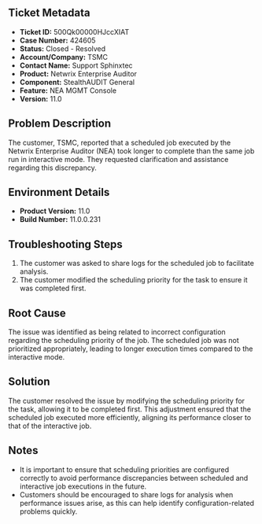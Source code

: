 ## Ticket Metadata
- **Ticket ID:** 500Qk00000HJccXIAT
- **Case Number:** 424605
- **Status:** Closed - Resolved
- **Account/Company:** TSMC
- **Contact Name:** Support Sphinxtec
- **Product:** Netwrix Enterprise Auditor
- **Component:** StealthAUDIT General
- **Feature:** NEA MGMT Console
- **Version:** 11.0

## Problem Description
The customer, TSMC, reported that a scheduled job executed by the Netwrix Enterprise Auditor (NEA) took longer to complete than the same job run in interactive mode. They requested clarification and assistance regarding this discrepancy.

## Environment Details
- **Product Version:** 11.0
- **Build Number:** 11.0.0.231

## Troubleshooting Steps
1. The customer was asked to share logs for the scheduled job to facilitate analysis.
2. The customer modified the scheduling priority for the task to ensure it was completed first.

## Root Cause
The issue was identified as being related to incorrect configuration regarding the scheduling priority of the job. The scheduled job was not prioritized appropriately, leading to longer execution times compared to the interactive mode.

## Solution
The customer resolved the issue by modifying the scheduling priority for the task, allowing it to be completed first. This adjustment ensured that the scheduled job executed more efficiently, aligning its performance closer to that of the interactive job.

## Notes
- It is important to ensure that scheduling priorities are configured correctly to avoid performance discrepancies between scheduled and interactive job executions in the future.
- Customers should be encouraged to share logs for analysis when performance issues arise, as this can help identify configuration-related problems quickly.